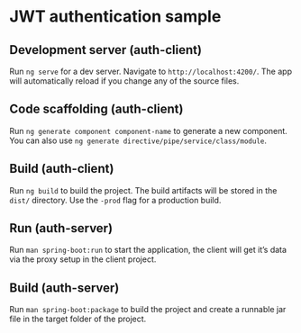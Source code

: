 # JWT authentication sample

## Development server (auth-client)

Run `ng serve` for a dev server. Navigate to `http://localhost:4200/`. The app will automatically reload if you change any of the source files.

## Code scaffolding (auth-client)

Run `ng generate component component-name` to generate a new component. You can also use `ng generate directive/pipe/service/class/module`.

## Build (auth-client)

Run `ng build` to build the project. The build artifacts will be stored in the `dist/` directory. Use the `-prod` flag for a production build.


## Run (auth-server)

Run `man spring-boot:run` to start the application, the client will get it’s data via the proxy setup in the client project.

## Build (auth-server)

Run `man spring-boot:package` to build the project and create a runnable jar file in the target folder of the project.